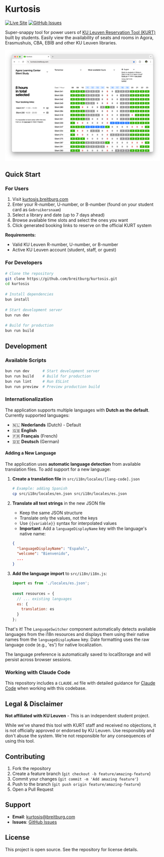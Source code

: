 # Kurtosis

[![Live Site](https://img.shields.io/badge/Live%20Site-blue)](https://kurtosis.breitburg.com)
[![GitHub Issues](https://img.shields.io/github/issues/breitburg/kurtosis)](https://github.com/breitburg/kurtosis/issues)

Super-snappy tool for power users of [KU Leuven Reservation Tool (KURT)](http://www.kuleuven.be/kurt) built by students. Easily view the availability of seats and rooms in Agora, Erasmushuis, CBA, EBIB and other KU Leuven libraries.

![Screenshot](public/statement/assets/kurtosis.png)

## Quick Start

### For Users

1. Visit [kurtosis.breitburg.com](https://kurtosis.breitburg.com)
2. Enter your R-number, U-number, or B-number (found on your student card as `Gebruikersnaam`)
3. Select a library and date (up to 7 days ahead)
4. Browse available time slots and select the ones you want
5. Click generated booking links to reserve on the official KURT system

**Requirements:**
- Valid KU Leuven R-number, U-number, or B-number
- Active KU Leuven account (student, staff, or guest)

### For Developers

```bash
# Clone the repository
git clone https://github.com/breitburg/kurtosis.git
cd kurtosis

# Install dependencies
bun install

# Start development server
bun run dev

# Build for production
bun run build
```

## Development

### Available Scripts

```bash
bun run dev      # Start development server
bun run build    # Build for production
bun run lint     # Run ESLint
bun run preview  # Preview production build
```

### Internationalization

The application supports multiple languages with **Dutch as the default**. Currently supported languages:

- 🇳🇱 **Nederlands** (Dutch) - Default
- 🇬🇧 **English**
- 🇫🇷 **Français** (French)
- 🇩🇪 **Deutsch** (German)

#### Adding a New Language

The application uses **automatic language detection** from available translation files. To add support for a new language:

1. **Create a translation file** in `src/i18n/locales/[lang-code].json`
   ```bash
   # Example: adding Spanish
   cp src/i18n/locales/en.json src/i18n/locales/es.json
   ```

2. **Translate all text strings** in the new JSON file
   - Keep the same JSON structure
   - Translate only the values, not the keys
   - Use `{{variable}}` syntax for interpolated values
   - **Important**: Add a `languageDisplayName` key with the language's native name:
   ```json
   {
     "languageDisplayName": "Español",
     "welcome": "Bienvenido",
     ...
   }
   ```

3. **Add the language import** to `src/i18n/i18n.js`:
   ```javascript
   import es from './locales/es.json';
   
   const resources = {
     // ... existing languages
     es: {
       translation: es
     }
   };
   ```

That's it! The `LanguageSwitcher` component automatically detects available languages from the i18n resources and displays them using their native names from the `languageDisplayName` key. Date formatting uses the raw language code (e.g., 'es') for native localization.

The language preference is automatically saved to localStorage and will persist across browser sessions.

### Working with Claude Code

This repository includes a `CLAUDE.md` file with detailed guidance for [Claude Code](https://claude.ai/code) when working with this codebase.

## Legal & Disclaimer

**Not affiliated with KU Leuven** - This is an independent student project.

While we've shared this tool with KURT staff and received no objections, it is not officially approved or endorsed by KU Leuven. Use responsibly and don't abuse the system. We're not responsible for any consequences of using this tool.

## Contributing

1. Fork the repository
2. Create a feature branch (`git checkout -b feature/amazing-feature`)
3. Commit your changes (`git commit -m 'Add amazing feature'`)
4. Push to the branch (`git push origin feature/amazing-feature`)
5. Open a Pull Request

## Support

- **Email**: [kurtosis@breitburg.com](mailto:kurtosis@breitburg.com)
- **Issues**: [GitHub Issues](https://github.com/breitburg/kurtosis/issues/new)

## License

This project is open source. See the repository for license details.
